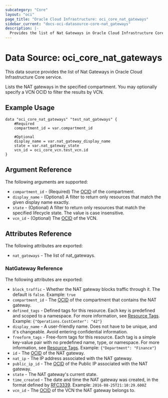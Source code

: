 ```yaml
---
subcategory: "Core"
layout: "oci"
page_title: "Oracle Cloud Infrastructure: oci_core_nat_gateways"
sidebar_current: "docs-oci-datasource-core-nat_gateways"
description: |-
  Provides the list of Nat Gateways in Oracle Cloud Infrastructure Core service
---
```


# Data Source: oci_core_nat_gateways
This data source provides the list of Nat Gateways in Oracle Cloud Infrastructure Core service.

Lists the NAT gateways in the specified compartment. You may optionally specify a VCN OCID
to filter the results by VCN.


## Example Usage

```hcl
data "oci_core_nat_gateways" "test_nat_gateways" {
	#Required
	compartment_id = var.compartment_id

	#Optional
	display_name = var.nat_gateway_display_name
	state = var.nat_gateway_state
	vcn_id = oci_core_vcn.test_vcn.id
}
```

## Argument Reference

The following arguments are supported:

* `compartment_id` - (Required) The [OCID](https://docs.cloud.oracle.com/iaas/Content/General/Concepts/identifiers.htm) of the compartment.
* `display_name` - (Optional) A filter to return only resources that match the given display name exactly. 
* `state` - (Optional) A filter to return only resources that match the specified lifecycle state. The value is case insensitive. 
* `vcn_id` - (Optional) The [OCID](https://docs.cloud.oracle.com/iaas/Content/General/Concepts/identifiers.htm) of the VCN.


## Attributes Reference

The following attributes are exported:

* `nat_gateways` - The list of nat_gateways.

### NatGateway Reference

The following attributes are exported:

* `block_traffic` - Whether the NAT gateway blocks traffic through it. The default is `false`.  Example: `true` 
* `compartment_id` - The [OCID](https://docs.cloud.oracle.com/iaas/Content/General/Concepts/identifiers.htm) of the compartment that contains the NAT gateway. 
* `defined_tags` - Defined tags for this resource. Each key is predefined and scoped to a namespace. For more information, see [Resource Tags](https://docs.cloud.oracle.com/iaas/Content/General/Concepts/resourcetags.htm).  Example: `{"Operations.CostCenter": "42"}` 
* `display_name` - A user-friendly name. Does not have to be unique, and it's changeable. Avoid entering confidential information. 
* `freeform_tags` - Free-form tags for this resource. Each tag is a simple key-value pair with no predefined name, type, or namespace. For more information, see [Resource Tags](https://docs.cloud.oracle.com/iaas/Content/General/Concepts/resourcetags.htm).  Example: `{"Department": "Finance"}` 
* `id` - The [OCID](https://docs.cloud.oracle.com/iaas/Content/General/Concepts/identifiers.htm) of the NAT gateway.
* `nat_ip` - The IP address associated with the NAT gateway. 
* `public_ip_id` - The [OCID](https://docs.cloud.oracle.com/iaas/Content/General/Concepts/identifiers.htm) of the Public IP associated with the NAT gateway. 
* `state` - The NAT gateway's current state.
* `time_created` - The date and time the NAT gateway was created, in the format defined by [RFC3339](https://tools.ietf.org/html/rfc3339).  Example: `2016-08-25T21:10:29.600Z` 
* `vcn_id` - The [OCID](https://docs.cloud.oracle.com/iaas/Content/General/Concepts/identifiers.htm) of the VCN the NAT gateway belongs to. 


